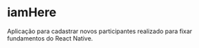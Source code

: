 # iamHere
Aplicação para cadastrar novos participantes realizado para fixar fundamentos do React Native.
